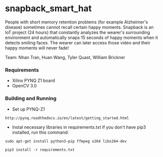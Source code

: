# snapback_smart_hat
People with short memory retention problems (for example Alzheimer's disease) sometimes cannot recall certain happy moments. Snapback is an IoT project (24 hours) that constantly analyzes the wearer's surrounding environment and automatically snaps 15 seconds of happy moments when it detects smiling faces. The wearer can later access those video and their happy moments will never fade!

Team: Nhan Tran, Huan Wang, Tyler Quast, William Brickner

### Requirements
* Xilinx PYNQ Z1 board
* OpenCV 3.0


### Building and Running
* Set up PYNQ-Z1
```
http://pynq.readthedocs.io/en/latest/getting_started.html
```
* Instal necessary libraries in requirements.txt
If you don't have pip3 installed, run this command:
```
sudo apt-get install python3-pip ffmpeg x264 libx264-dev
```

```
pip3 install -r requirements.txt
```


